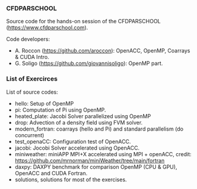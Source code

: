 ### CFDPARSCHOOL

Source code for the hands-on session of the CFDPARSCHOOL (https://www.cfdparschool.com).

Code developers:
* A. Roccon (https://github.com/aroccon): OpenACC, OpenMP, Coarrays & CUDA Intro.
* G. Soligo (https://github.com/giovannisoligo): OpenMP part.

### List of Exercirces

List of source codes:
* hello: Setup of OpenMP
* pi: Computation of Pi using OpenMP.
* heated_plate: Jacobi Solver parallelized using OpenMP
* drop: Advection of a density field using FVM solver.
* modern_fortran: coarrays (hello and Pi) and standard parallelism (do concurrent)
* test_openaCC: Configuration test of OpenACC.
* jacobi: Jocobi Solver accelerated using OpenACC.
* miniweather: miniAPP MPI+X accelerated using MPI + openACC, credit: https://github.com/mrnorman/miniWeather/tree/main/fortran
* daxpy: DAXPY benchmark for comparison OpenMP (CPU & GPU), OpenACC and CUDA Fortran.
* solutions, solutions for most of the exercises.

